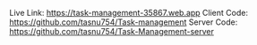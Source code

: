 Live Link:  https://task-management-35867.web.app
Client Code: https://github.com/tasnu754/Task-management
Server Code: https://github.com/tasnu754/Task-Management-server